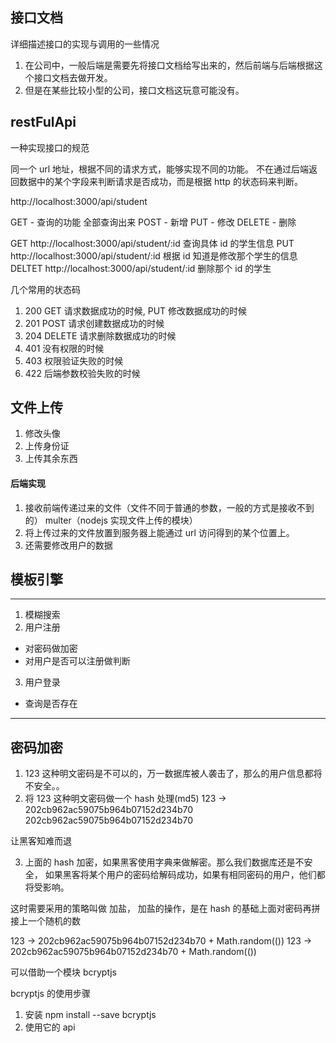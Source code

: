 ## 接口文档

详细描述接口的实现与调用的一些情况

1. 在公司中，一般后端是需要先将接口文档给写出来的，然后前端与后端根据这个接口文档去做开发。
2. 但是在某些比较小型的公司，接口文档这玩意可能没有。

## restFulApi

一种实现接口的规范

同一个 url 地址，根据不同的请求方式，能够实现不同的功能。
不在通过后端返回数据中的某个字段来判断请求是否成功，而是根据 http 的状态码来判断。

http://localhost:3000/api/student

GET - 查询的功能 全部查询出来
POST - 新增
PUT - 修改
DELETE - 删除

GET http://localhost:3000/api/student/:id 查询具体 id 的学生信息
PUT http://localhost:3000/api/student/:id 根据 id 知道是修改那个学生的信息
DELTET http://localhost:3000/api/student/:id 删除那个 id 的学生

几个常用的状态码

1. 200 GET 请求数据成功的时候, PUT 修改数据成功的时候
2. 201 POST 请求创建数据成功的时候
3. 204 DELETE 请求删除数据成功的时候
4. 401 没有权限的时候
5. 403 权限验证失败的时候
6. 422 后端参数校验失败的时候

## 文件上传

1. 修改头像
2. 上传身份证
3. 上传其余东西

#### 后端实现

1. 接收前端传递过来的文件（文件不同于普通的参数，一般的方式是接收不到的） multer（nodejs 实现文件上传的模块）
2. 将上传过来的文件放置到服务器上能通过 url 访问得到的某个位置上。
3. 还需要修改用户的数据

## 模板引擎

---

1. 模糊搜索
2. 用户注册

- 对密码做加密
- 对用户是否可以注册做判断

3. 用户登录

- 查询是否存在

---

## 密码加密

1. 123 这种明文密码是不可以的，万一数据库被人袭击了，那么的用户信息都将不安全。。
2. 将 123 这种明文密码做一个 hash 处理(md5)
   123 -> 202cb962ac59075b964b07152d234b70
   202cb962ac59075b964b07152d234b70

让黑客知难而退

3. 上面的 hash 加密，如果黑客使用字典来做解密。那么我们数据库还是不安全，
   如果黑客将某个用户的密码给解码成功，如果有相同密码的用户，他们都将受影响。

这时需要采用的策略叫做 加盐， 加盐的操作，是在 hash 的基础上面对密码再拼接上一个随机的数

123 -> 202cb962ac59075b964b07152d234b70 + Math.random(())
123 -> 202cb962ac59075b964b07152d234b70 + Math.random(())

可以借助一个模块 bcryptjs

bcryptjs 的使用步骤

1. 安装 npm install --save bcryptjs
2. 使用它的 api
